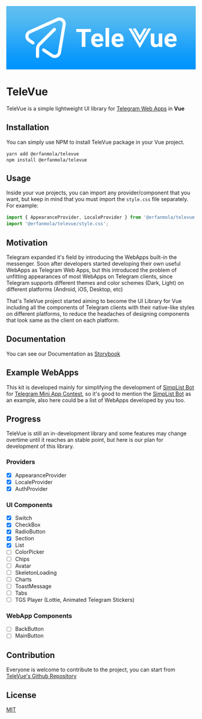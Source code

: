 ![TeleVue](https://raw.githubusercontent.com/erfanmola/TeleVue/master/TeleVue.png)

# TeleVue
TeleVue is a simple lightweight UI library for [Telegram Web Apps](https://core.telegram.org/bots/webapps) in **Vue**

## Installation
You can simply use NPM to install TeleVue package in your Vue project.  
```
yarn add @erfanmola/televue
npm install @erfanmola/televue
```

## Usage  
Inside your vue projects, you can import any provider/component that you want, but keep in mind that you must import the `style.css` file separately. For example:  
```javascript
import { AppearanceProvider, LocaleProvider } from '@erfanmola/televue';
import '@erfanmola/televue/style.css';
```

## Motivation
Telegram expanded it's field by introducing the WebApps built-in the messenger. Soon after developers started developing their own useful WebApps as Telegram Web Apps, but this introduced the problem of unfitting appearances of most WebApps on Telegram clients, since Telegram supports different themes and color schemes (Dark, Light) on different platforms (Android, iOS, Desktop, etc)

That's TeleVue project started aiming to become the UI Library for Vue including all the components of Telegram clients with their native-like styles on different platforms, to reduce the headaches of designing components that look same as the client on each platform.

## Documentation
You can see our Documentation as [Storybook](https://erfanmola.github.io/TeleVue/)

## Example WebApps
This kit is developed mainly for simplifying the development of [SimpList Bot](https://t.me/SimpListBot) for [Telegram Mini App Contest](https://t.me/contest/327), so it's good to mention the [SimpList Bot](https://t.me/SimpListBot) as an example, also here could be a list of WebApps developed by you too.

## Progress
TeleVue is still an in-development library and some features may change overtime until it reaches an stable point, but here is our plan for development of this library.

### Providers
- [x] AppearanceProvider
- [x] LocaleProvider
- [x] AuthProvider

### UI Components
- [x] Switch
- [x] CheckBox
- [x] RadioButton
- [x] Section
- [x] List
- [ ] ColorPicker
- [ ] Chips
- [ ] Avatar
- [ ] SkeletonLoading
- [ ] Charts
- [ ] ToastMessage
- [ ] Tabs
- [ ] TGS Player (Lottie, Animated Telegram Stickers)

### WebApp Components
- [ ] BackButton
- [ ] MainButton

## Contribution
Everyone is welcome to contribute to the project, you can start from [TeleVue's Github Repository](https://github.com/erfanmola/TeleVue)

## License
[MIT](https://github.com/erfanmola/TeleVue/blob/master/LICENSE)